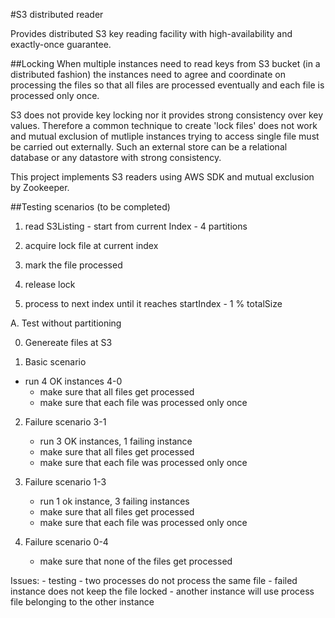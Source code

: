 #S3 distributed reader

Provides distributed S3 key reading facility with high-availability and exactly-once guarantee.

##Locking
When multiple instances need to read keys from S3 bucket (in a distributed
fashion) the instances need to agree and coordinate on processing the files so that
all files are processed eventually and each file is processed only once.

S3 does not provide key locking nor it provides strong consistency over key values.
Therefore a common technique to create 'lock files' does not work and mutual exclusion
of mutliple instances trying to access single file must be carried out externally. Such
an external store can be a relational database or any datastore with strong consistency.

This project implements S3 readers using AWS SDK and mutual exclusion by Zookeeper.

##Testing scenarios (to be completed)

1. read S3Listing - start from current Index - 4 partitions

2. acquire lock file at current index

3. mark the file processed

4. release lock

5. process to next index until it reaches startIndex - 1 % totalSize

A. Test without partitioning

0. Genereate files at S3

1. Basic scenario
- run 4 OK instances 4-0
	- make sure that all files get processed
	- make sure that each file was processed only once

2. Failure scenario 3-1
	- run 3 OK instances, 1 failing instance
	- make sure that all files get processed
	- make sure that each file was processed only once

3. Failure scenario 1-3
	- run 1 ok instance, 3 failing instances
	- make sure that all files get processed
	- make sure that each file was processed only once

4. Failure scenario 0-4
	- make sure that none of the files get processed

Issues:
	- testing - two processes do not process the same file
	- failed instance does not keep the file locked - another instance will use process file belonging to the other instance
